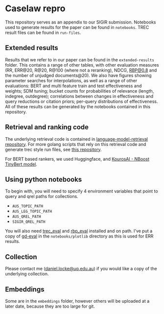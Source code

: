 # Caselaw repro

This repository serves as an appendix to our SIGIR submission. Notebooks used to generate results for the paper can be found in `notebooks`. TREC result files can be found in `run-files`.

## Extended results 
Results that we refer to in our paper can be found in the `extended-results` folder. This contains a range of other tables, with other evaluation measures (RR, ERR@20, R@20, R@100 (where not a reranking), NDCG, RBP@0.8 and the number of unjudged documents@20). We also have figures showing parameter searches for interpolations, as well as a range of other evaluations: BERT and multi feature train and test effectiveness and weights; SDM tuning; bucket counts for probabilities of relevance (length, indegree, outdegree); correlations between changes in effectiveness and query reductions or citation priors; per-query distributions of effectiveness. All of these results can be generated by the notebooks contained in this repository.

## Retrieval and ranking code
The underlying retrieval code is contained in [language-model-retrieval repository](https://www.github.com/dan-locke/langauge-model-retrieval). For more golang scripts that rely on this retrieval code and generate trec style run files, see [this repository](https://www.github.com/dan-locke/phd).

For BERT based rankers, we used Huggingface, and [KourosAI - NBoost TinyBert model](https://github.com/koursaros-ai/nboost). 

## Using python notebooks
To begin with, you will need to specify 4 environment variables that point to query and qrel paths for collections. 
- `AUS_TOPIC_PATH`
- `AUS_LEG_TOPIC_PATH`
- `AUS_QREL_PATH`
- `SIGIR_QREL_PATH`

You will also need [trec_eval](https://github.com/usnistgov/trec_eval) and [rbp_eval](https://github.com/jsc/rbp_eval) installed and on path. I've put a copy of [gd-eval](https://github.com/trec-web/trec-web-2014/blob/master/src/eval/gdeval.pl) in the `notebooks/plotlib` directory as this is used for ERR results.


## Collection
Please contact me (daniel.locke@uq.edu.au) if you would like a copy of the underlying collection. 

## Embeddings
Some are in the `embeddings` folder, however others will be uploaded at a later date, because they are too large for git.